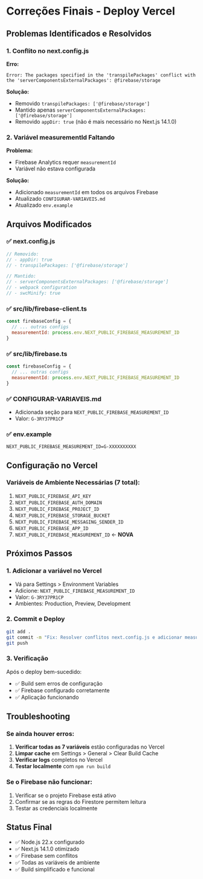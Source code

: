 # Correções Finais - Deploy Vercel

## Problemas Identificados e Resolvidos

### 1. **Conflito no next.config.js**

**Erro:**

```
Error: The packages specified in the 'transpilePackages' conflict with the 'serverComponentsExternalPackages': @firebase/storage
```

**Solução:**

- Removido `transpilePackages: ['@firebase/storage']`
- Mantido apenas `serverComponentsExternalPackages: ['@firebase/storage']`
- Removido `appDir: true` (não é mais necessário no Next.js 14.1.0)

### 2. **Variável measurementId Faltando**

**Problema:**

- Firebase Analytics requer `measurementId`
- Variável não estava configurada

**Solução:**

- Adicionado `measurementId` em todos os arquivos Firebase
- Atualizado `CONFIGURAR-VARIAVEIS.md`
- Atualizado `env.example`

## Arquivos Modificados

### ✅ **next.config.js**

```javascript
// Removido:
// - appDir: true
// - transpilePackages: ['@firebase/storage']

// Mantido:
// - serverComponentsExternalPackages: ['@firebase/storage']
// - webpack configuration
// - swcMinify: true
```

### ✅ **src/lib/firebase-client.ts**

```javascript
const firebaseConfig = {
  // ... outras configs
  measurementId: process.env.NEXT_PUBLIC_FIREBASE_MEASUREMENT_ID
}
```

### ✅ **src/lib/firebase.ts**

```javascript
const firebaseConfig = {
  // ... outras configs
  measurementId: process.env.NEXT_PUBLIC_FIREBASE_MEASUREMENT_ID
}
```

### ✅ **CONFIGURAR-VARIAVEIS.md**

- Adicionada seção para `NEXT_PUBLIC_FIREBASE_MEASUREMENT_ID`
- Valor: `G-3RY37PR1CP`

### ✅ **env.example**

```
NEXT_PUBLIC_FIREBASE_MEASUREMENT_ID=G-XXXXXXXXXX
```

## Configuração no Vercel

### Variáveis de Ambiente Necessárias (7 total):

1. `NEXT_PUBLIC_FIREBASE_API_KEY`
2. `NEXT_PUBLIC_FIREBASE_AUTH_DOMAIN`
3. `NEXT_PUBLIC_FIREBASE_PROJECT_ID`
4. `NEXT_PUBLIC_FIREBASE_STORAGE_BUCKET`
5. `NEXT_PUBLIC_FIREBASE_MESSAGING_SENDER_ID`
6. `NEXT_PUBLIC_FIREBASE_APP_ID`
7. `NEXT_PUBLIC_FIREBASE_MEASUREMENT_ID` ← **NOVA**

## Próximos Passos

### 1. **Adicionar a variável no Vercel**

- Vá para Settings > Environment Variables
- Adicione: `NEXT_PUBLIC_FIREBASE_MEASUREMENT_ID`
- Valor: `G-3RY37PR1CP`
- Ambientes: Production, Preview, Development

### 2. **Commit e Deploy**

```bash
git add .
git commit -m "Fix: Resolver conflitos next.config.js e adicionar measurementId"
git push
```

### 3. **Verificação**

Após o deploy bem-sucedido:

- ✅ Build sem erros de configuração
- ✅ Firebase configurado corretamente
- ✅ Aplicação funcionando

## Troubleshooting

### Se ainda houver erros:

1. **Verificar todas as 7 variáveis** estão configuradas no Vercel
2. **Limpar cache** em Settings > General > Clear Build Cache
3. **Verificar logs** completos no Vercel
4. **Testar localmente** com `npm run build`

### Se o Firebase não funcionar:

1. Verificar se o projeto Firebase está ativo
2. Confirmar se as regras do Firestore permitem leitura
3. Testar as credenciais localmente

## Status Final

- ✅ Node.js 22.x configurado
- ✅ Next.js 14.1.0 otimizado
- ✅ Firebase sem conflitos
- ✅ Todas as variáveis de ambiente
- ✅ Build simplificado e funcional
